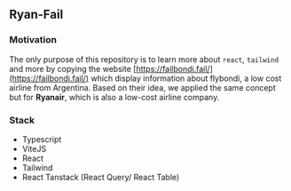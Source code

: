 ## Ryan-Fail

### Motivation 
The only purpose of this repository is to learn more about `react`, `tailwind` and more by copying the website
[https://failbondi.fail/](https://failbondi.fail/) which display information about flybondi, a low cost airline from Argentina.
Based on their idea, we applied the same concept but for **Ryanair**, which is also a low-cost airline company. 

### Stack

- Typescript
- ViteJS
- React
- Tailwind
- React Tanstack (React Query/ React Table)
